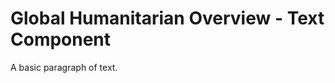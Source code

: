 Global Humanitarian Overview - Text Component
=============================================

A basic paragraph of text.
